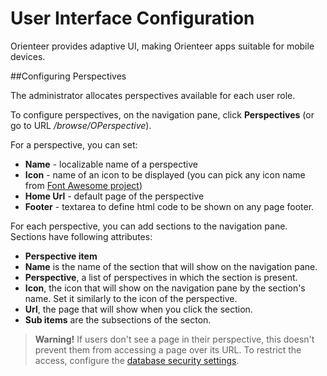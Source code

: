 # User Interface Configuration

Orienteer provides adaptive UI, making Orienteer apps suitable for mobile devices.

##Configuring Perspectives

The administrator allocates perspectives available for each user role.

To configure perspectives, on the navigation pane, click **Perspectives** (or go to URL */browse/OPerspective*).

For a perspective, you can set:
* **Name** - localizable name of a perspective
* **Icon** - name of an icon to be displayed (you can pick any icon name from [Font Awesome project](http://fontawesome.io/icons/))
* **Home Url** - default page of the perspective
* **Footer** - textarea to define html code to be shown on any page footer. 


For each perspective, you can add sections to the navigation pane. Sections have following attributes:

* **Perspective item**
* **Name** is the name of the section that will show on the navigation pane.
* **Perspective**, a list of perspectives in which the section is present.
* **Icon**, the icon that will show on the navigation pane by the section's name. Set it similarly to the icon of the perspective. 
* **Url**, the page that will show when you click the section.
* **Sub items** are the subsections of the secton.


> **Warning!** If users don't see a page in their perspective, this doesn't prevent them from accessing a page over its URL. To restrict the access, configure the [database security settings](https://orienteer.gitbooks.io/orienteer/content/managing_users.html).